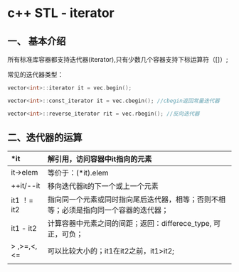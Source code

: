 # c++ STL - iterator

## 一、 基本介绍

所有标准库容器都支持迭代器\(iterator\),只有少数几个容器支持下标运算符（\[\]）;

常见的迭代器类型：

```c++
vector<int>::iterator it = vec.begin();

vector<int>::const_iterator it = vec.cbegin(); //cbegin返回常量迭代器

vector<int>::reverse_iterator rit = vec.rbegin(); //反向迭代器
```

## 二、迭代器的运算

| \*it | 解引用，访问容器中it指向的元素 |
| :--- | :--- |
| it-&gt;elem | 等价于：\(\*it\).elem |
| ++it/--it | 移向迭代器it的下一个或上一个元素 |
| it1 ！= it2 | 指向同一个元素或同时指向尾后迭代器，相等；否则不相等；必须是指向同一个容器的迭代器； |
| it1 - it2 | 计算容器中元素之间的间距；返回：differece\_type, 可正，可负； |
| &gt; ,&gt;=,&lt;,&lt;= | 可以比较大小的；it1在it2之前，it1&gt;it2; |
|  |  |





